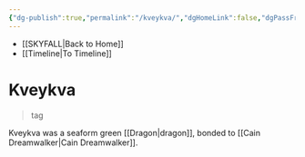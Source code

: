 ```yaml
---
{"dg-publish":true,"permalink":"/kveykva/","dgHomeLink":false,"dgPassFrontmatter":false}
---
```


- [[SKYFALL|Back to Home]]
- [[Timeline|To Timeline]]

# Kveykva
>tag

Kveykva was a seaform green [[Dragon|dragon]], bonded to [[Cain Dreamwalker|Cain Dreamwalker]]. 
